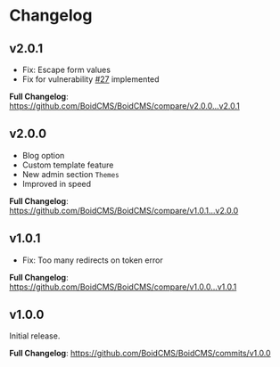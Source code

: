 # Changelog

## v2.0.1
- Fix: Escape form values
- Fix for vulnerability [#27](https://github.com/BoidCMS/BoidCMS/issues/27) implemented

**Full Changelog**: https://github.com/BoidCMS/BoidCMS/compare/v2.0.0...v2.0.1


## v2.0.0
- Blog option
- Custom template feature
- New admin section `Themes`
- Improved in speed

**Full Changelog**: https://github.com/BoidCMS/BoidCMS/compare/v1.0.1...v2.0.0


## v1.0.1
- Fix: Too many redirects on token error

**Full Changelog**: https://github.com/BoidCMS/BoidCMS/compare/v1.0.0...v1.0.1


## v1.0.0
Initial release.
   
**Full Changelog**: https://github.com/BoidCMS/BoidCMS/commits/v1.0.0
